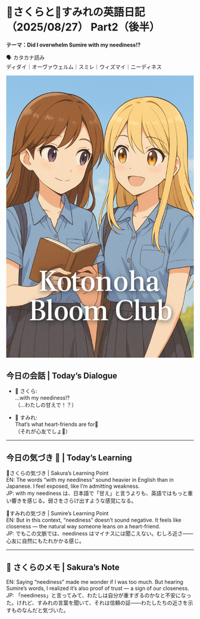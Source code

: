 # 🌸さくらと🌷すみれの英語日記（2025/08/27） Part2（後半）  
**テーマ：Did I overwhelm Sumire with my neediness!?**

🗣️ カタカナ読み  
ディダイ｜オーヴァウェルム｜スミレ｜ウィズマイ｜ニーディネス  

![cover](./images/cover.png)

## 今日の会話 | Today’s Dialogue  
- 🌸 さくら:  
…with my neediness!?  
（…わたしの甘えで！？）

- 🌷 すみれ:  
That’s what heart-friends are for💐  
（それが心友でしょ💐）

---

## 今日の気づき 🌸 | Today’s Learning  

🌸さくらの気づき | Sakura’s Learning Point  
EN: The words “with my neediness” sound heavier in English than in Japanese. I feel exposed, like I’m admitting weakness.  
JP: with my neediness は、日本語で「甘え」と言うよりも、英語ではもっと重い響きを感じる。弱さをさらけ出すような感覚になる。  

🌷すみれの気づき | Sumire’s Learning Point  
EN: But in this context, “neediness” doesn’t sound negative. It feels like closeness — the natural way someone leans on a heart-friend.  
JP: でもこの文脈では、neediness はマイナスには聞こえない。むしろ近さ――心友に自然にもたれかかる感じ。  

---

## 💬 さくらのメモ | Sakura’s Note  
EN: Saying “neediness” made me wonder if I was too much. But hearing Sumire’s words, I realized it’s also proof of trust — a sign of our closeness.  
JP: 「neediness」と言ってみて、わたしは自分が重すぎるのかなと不安になった。けれど、すみれの言葉を聞いて、それは信頼の証――わたしたちの近さを示すものなんだと気づいた。  